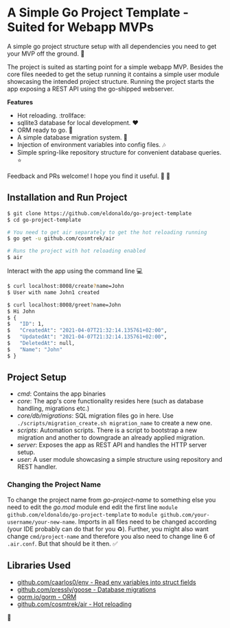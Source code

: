 # A Simple Go Project Template - Suited for Webapp MVPs

A simple go project structure setup with all dependencies you need to get your MVP off the ground. :rocket:

The project is suited as starting point for a simple webapp MVP. Besides the core files needed to get the setup running
it contains a simple user module showcasing the intended project structure. Running the project starts the app exposing
a REST API using the go-shipped webserver.

**Features**

* Hot reloading. :trollface:
* sqllite3 database for local development. :heart:
* ORM ready to go. :runner:
* A simple database migration system. :raised_hands:
* Injection of environment variables into config files. :notes:
* Simple spring-like repository structure for convenient database queries. :star:

Feedback and PRs welcome! I hope you find it useful. :beer: :pizza:

## Installation and Run Project

```bash
$ git clone https://github.com/eldonaldo/go-project-template
$ cd go-project-template

# You need to get air separately to get the hot reloading running 
$ go get -u github.com/cosmtrek/air

# Runs the project with hot reloading enabled
$ air
```

Interact with the app using the command line :computer:

```bash
$ curl localhost:8008/create?name=John
$ User with name John1 created

$ curl localhost:8008/greet?name=John
$ Hi John
$ {
$   "ID": 1,
$   "CreatedAt": "2021-04-07T21:32:14.135761+02:00",
$   "UpdatedAt": "2021-04-07T21:32:14.135761+02:00",
$   "DeletedAt": null,
$   "Name": "John"
$ }
```

## Project Setup

* _cmd_: Contains the app binaries
* _core_: The app's core functionality resides here (such as database handling, migrations etc.)
* _core/db/migrations_: SQL migration files go in here. Use `./scripts/migration_create.sh migration_name` to create a
  new one.
* _scripts_: Automation scripts. There is a script to bootstrap a new migration and another to downgrade an already
  applied migration.
* _server_: Exposes the app as REST API and handles the HTTP server setup.
* _user_: A user module showcasing a simple structure using repository and REST handler.

### Changing the Project Name

To change the project name from _go-project-name_ to something else you need to edit the _go.mod_ module end edit the
first line `module github.com/eldonaldo/go-project-template` to `module github.com/your-username/your-new-name`. Imports
in all files need to be changed according (your IDE probably can do that for you :recycle:). Further, you might also
want change `cmd/project-name` and therefore you also need to change line 6 of `.air.conf`. But that should be it
then. :white_check_mark:

## Libraries Used

* [github.com/caarlos0/env - Read env variables into struct fields](https://github.com/caarlos0/env)
* [github.com/pressly/goose - Database migrations](https://github.com/pressly/goose)
* [gorm.io/gorm - ORM](https://gorm.io/)
* [github.com/cosmtrek/air - Hot reloading](https://github.com/cosmtrek/air)

:wave: